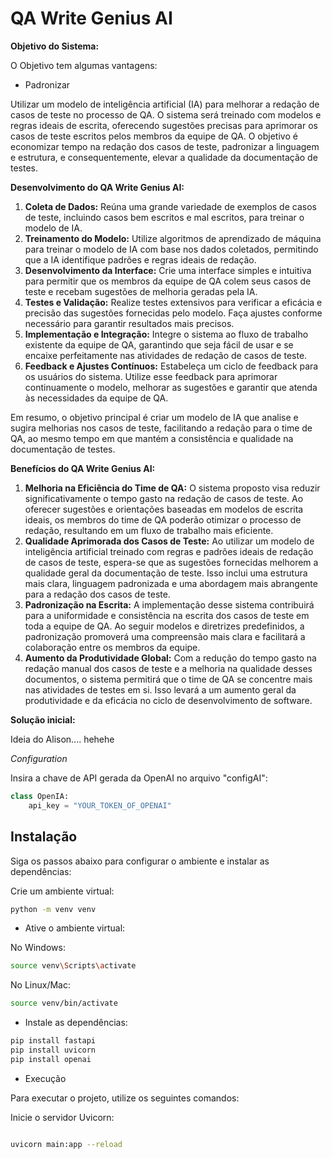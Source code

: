 # QA Write Genius AI

**Objetivo do Sistema:**

O Objetivo tem algumas vantagens:
* Padronizar 

Utilizar um modelo de inteligência artificial (IA) para melhorar a redação de casos de teste no processo de QA. O sistema será treinado com modelos e regras ideais de escrita, oferecendo sugestões precisas para aprimorar os casos de teste escritos pelos membros da equipe de QA. O objetivo é economizar tempo na redação dos casos de teste, padronizar a linguagem e estrutura, e consequentemente, elevar a qualidade da documentação de testes.

**Desenvolvimento do QA Write Genius AI:**

1. **Coleta de Dados:** Reúna uma grande variedade de exemplos de casos de teste, incluindo casos bem escritos e mal escritos, para treinar o modelo de IA.
2. **Treinamento do Modelo:** Utilize algoritmos de aprendizado de máquina para treinar o modelo de IA com base nos dados coletados, permitindo que a IA identifique padrões e regras ideais de redação.
3. **Desenvolvimento da Interface:** Crie uma interface simples e intuitiva para permitir que os membros da equipe de QA colem seus casos de teste e recebam sugestões de melhoria geradas pela IA.
4. **Testes e Validação:** Realize testes extensivos para verificar a eficácia e precisão das sugestões fornecidas pelo modelo. Faça ajustes conforme necessário para garantir resultados mais precisos.
5. **Implementação e Integração:** Integre o sistema ao fluxo de trabalho existente da equipe de QA, garantindo que seja fácil de usar e se encaixe perfeitamente nas atividades de redação de casos de teste.
6. **Feedback e Ajustes Contínuos:** Estabeleça um ciclo de feedback para os usuários do sistema. Utilize esse feedback para aprimorar continuamente o modelo, melhorar as sugestões e garantir que atenda às necessidades da equipe de QA.

Em resumo, o objetivo principal é criar um modelo de IA que analise e sugira melhorias nos casos de teste, facilitando a redação para o time de QA, ao mesmo tempo em que mantém a consistência e qualidade na documentação de testes.


**Benefícios do QA Write Genius AI:**

1. **Melhoria na Eficiência do Time de QA:** O sistema proposto visa reduzir significativamente o tempo gasto na redação de casos de teste. Ao oferecer sugestões e orientações baseadas em modelos de escrita ideais, os membros do time de QA poderão otimizar o processo de redação, resultando em um fluxo de trabalho mais eficiente.
2. **Qualidade Aprimorada dos Casos de Teste:** Ao utilizar um modelo de inteligência artificial treinado com regras e padrões ideais de redação de casos de teste, espera-se que as sugestões fornecidas melhorem a qualidade geral da documentação de teste. Isso inclui uma estrutura mais clara, linguagem padronizada e uma abordagem mais abrangente para a redação dos casos de teste.
3. **Padronização na Escrita:** A implementação desse sistema contribuirá para a uniformidade e consistência na escrita dos casos de teste em toda a equipe de QA. Ao seguir modelos e diretrizes predefinidos, a padronização promoverá uma compreensão mais clara e facilitará a colaboração entre os membros da equipe.
4. **Aumento da Produtividade Global:** Com a redução do tempo gasto na redação manual dos casos de teste e a melhoria na qualidade desses documentos, o sistema permitirá que o time de QA se concentre mais nas atividades de testes em si. Isso levará a um aumento geral da produtividade e da eficácia no ciclo de desenvolvimento de software.


**Solução inicial:**

Ideia do Alison.... hehehe

*Configuration*

Insira a chave de API gerada da OpenAI no arquivo "configAI":

```python
class OpenIA:
    api_key = "YOUR_TOKEN_OF_OPENAI"
```

## Instalação

Siga os passos abaixo para configurar o ambiente e instalar as dependências:

Crie um ambiente virtual:

``` bash
python -m venv venv
```

* Ative o ambiente virtual:

No Windows:
```bash
source venv\Scripts\activate
```

No Linux/Mac:

```bash
source venv/bin/activate
```

* Instale as dependências:

```bash
pip install fastapi
pip install uvicorn
pip install openai

```
* Execução

Para executar o projeto, utilize os seguintes comandos:

Inicie o servidor Uvicorn:

```bash

uvicorn main:app --reload
```